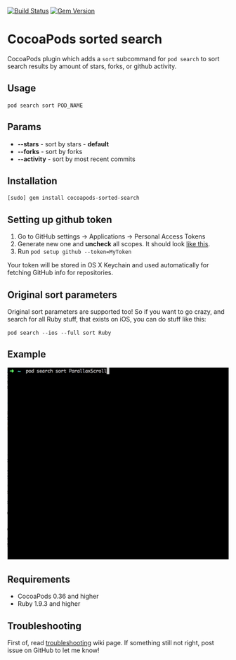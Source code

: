 [![Build Status](http://img.shields.io/travis/DenHeadless/cocoapods-sorted-search/master.svg)](https://travis-ci.org/DenHeadless/cocoapods-sorted-search)
[![Gem Version](http://img.shields.io/gem/v/cocoapods-sorted-search.svg)](http://badge.fury.io/rb/cocoapods-sorted-search)

CocoaPods sorted search
==============

CocoaPods plugin which adds a `sort` subcommand for `pod search` to sort search results by amount of stars, forks, or github activity. 

## Usage
  
    pod search sort POD_NAME
  
## Params

* **--stars** - sort by stars - **default**
* **--forks** - sort by forks
* **--activity** - sort by most recent commits
  
## Installation

    [sudo] gem install cocoapods-sorted-search

## Setting up github token

1. Go to GitHub settings -> Applications -> Personal Access Tokens
2. Generate new one and **uncheck** all scopes. It should look [like this](https://raw.githubusercontent.com/DenHeadless/cocoapods-sorted-search/master/token_example.png).
3. Run ``` pod setup github --token=MyToken ```

Your token will be stored in OS X Keychain and used automatically for fetching GitHub info for repositories.

## Original sort parameters

Original sort parameters are supported too! So if you want to go crazy, and search for all Ruby stuff, that exists on iOS, you can do stuff like this:

    pod search --ios --full sort Ruby
  
## Example

![](example.gif)

## Requirements 

- CocoaPods 0.36 and higher
- Ruby 1.9.3 and higher

## Troubleshooting

First of, read [troubleshooting](https://github.com/DenHeadless/cocoapods-sorted-search/wiki/Troubleshooting) wiki page. If something still not right, post issue on GitHub to let me know!
